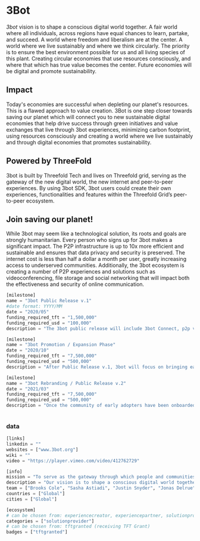 # 3Bot

*3bot* vision is to shape a conscious digital world together. A fair world where all individuals, across regions have equal chances to learn, partake, and succeed. A world where freedom and liberalism are at the center. A world where we live sustainably and where we think circularly. The priority is to ensure the best environment possible for us and all living species of this plant. Creating circular economies that use resources consciously, and where that which has true value becomes the center. Future economies will be digital and promote sustainability.

## Impact

Today's economies are successful when depleting our planet's resources. This is a flawed approach to value creation. 3Bot is one step closer towards saving our planet which will connect you to new sustainable digital economies that help drive success through green initiatives and value exchanges that live through 3bot experiences, minimizing carbon footprint, using resources consciously and creating a world where we live sustainably and through digital economies that promotes sustainability.

 ## Powered by ThreeFold  

3bot is built by Threefold Tech and lives on Threefold grid, serving as the gateway of the new digital world, the new internet and peer-to-peer experiences. By using 3bot SDK, 3bot users could create their own experiences, functionalities and features within the Threefold Grid’s peer-to-peer ecosystem.

 ## Join saving our planet!

While 3bot may seem like a technological solution, its roots and goals are strongly humanitarian. Every person who signs up for 3bot makes a significant impact. The P2P infrastructure is up to 10x more efficient and sustainable and ensures that data privacy and security is preserved. The internet cost is less than half a dollar a month per user, greatly increasing access to underserved communities. Additionally, the 3bot ecosystem is creating a number of P2P experiences and solutions such as videoconferencing, file storage and social networking that will impact both the effectiveness and security of online communication.


```python
[milestone]
name = "3bot Public Release v.1"
#date format: YYYY/MM 
date = "2020/05"
funding_required_tft = "1,500,000"
funding_required_usd = "100,000"
description = "The 3bot public release will include 3bot Connect, p2p videoconferencing, p2p social network, decentralized file storage, browser and wallet. It will also include the 3bot SDK which will allow developers to begin building the ecosystem of 3bot experiences."

[milestone]
name = "3bot Promotion / Expansion Phase"
date = "2020/10"
funding_required_tft = "7,500,000"
funding_required_usd = "500,000"
description = "After Public Release v.1, 3bot will focus on bringing early adopters, developers and ecosystem partners into the 3bot ecosystem, with strong marketing campaigns and compelling media to rapidly grow the community and platform."

[milestone]
name = "3bot Rebranding / Public Release v.2"
date = "2021/03"
funding_required_tft = "7,500,000"
funding_required_usd = "500,000"
description = "Once the community of early adopters have been onboarded with 3bot and the 1st generation of experiences are available, the outreach will then focus on the larger public. At this point, we will rebrand '3bot' to make it more easily accessible and understandable by the everyday internet user."
    
```

### data

```python
[links]
linkedin = ""
websites = ["www.3bot.org"]
wiki = ""
video = "https://player.vimeo.com/video/412762729"

[info]
mission = "To serve as the gateway through which people and communities sign up for the new peer-to-peer internet and transform their digital life by using experiences and functionalities created within the peer-to-peer ecosystem that upholds our digital privacy and freedom."
description = "Our vision is to shape a conscious digital world together. Envisioning a fair world where all individuals, across regions have equal chances to learn, partake, and succeed. A world where freedom and liberalism are at the center. The vision of a world where we live sustainably and where we think circularly. The priority is to ensure the best environment possible for us and all living species of this plant. Creating circular economies that use resources consciously, and where that which has true value becomes the center. Future economies will be digital and promote sustainability. Today's economies are successful when depleting our planet's resources. This is a flawed approach to value creation. 3Bot will connect you to new sustainable digital economies that help drive success through green initiatives and value exchanges that live through 3bot experiences; minimizing carbon footprint, using resources consciously and creating a world where we live sustainably and through digital economies that promotes sustainability. 3Bot lives on the ThreeFold Grid, a decentralised and neutral Internet for all, owned by everyone. By using 3bot SDK, 3bot users could create their own experiences, functionalities and features within the Threefold Grid’s peer-to-peer ecosystem.3bot is live on the ThreeFold Grid, and anyone can sign up for a 3bot using the 3bot Connect app available for iOS and Android. Once connected to 3bot Connect, you can access your profile, wallet, contacts and messaging. You also use the app to verify your identity for experiences and transactions. In May, 3bot’s public release will include P2P videoconferencing, P2P social network, file storage, secure browser and collaboration tools. The 3bot SDK will also be available to developers to build P2P experiences. While 3bot may seem like a technological solution, its roots and goals are strongly humanitarian. Every person who signs up for 3bot makes a significant impact. The P2P infrastructure is up to 10x more efficient and sustainable and ensures that data privacy and security is preserved. The internet cost is less than half a dollar a month per user, greatly increasing access to underserved communities. Additionally, the 3bot ecosystem is creating a number of P2P experiences and solutions such as videoconferencing, file storage and social networking that will impact both the effectiveness and security of online communication."
team = ["Brooks Cole", "Sasha Astiadi", "Justin Snyder", "Jonas Delrue"]
countries = ["Global"]
cities = ["Global"]

[ecosystem]
# can be chosen from: experiencecreator, experiencepartner, solutionprovider, farmer, systemintegrator
categories = ["solutionprovider"]
# can be chosen from: tftgranted (receiving TFT Grant)
badges = ["tftgranted"]

```
